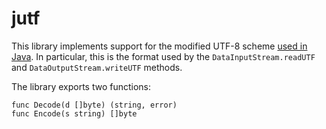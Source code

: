 # jutf
This library implements support for the modified UTF-8 scheme [used in Java][1].
In particular, this is the format used by the `DataInputStream.readUTF` and
`DataOutputStream.writeUTF` methods.

The library exports two functions:
````
func Decode(d []byte) (string, error)
func Encode(s string) []byte
````

[1]: https://docs.oracle.com/javase/7/docs/api/java/io/DataInput.html#modified-utf-8 